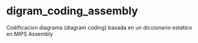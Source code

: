 # digram_coding_assembly
Codificacion diagrama (diagram coding) basada en un diccionario estatico en MIPS Assembly
